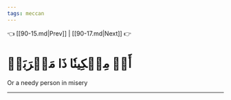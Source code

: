 ```yaml
---
tags: meccan
---
```


👈 [[90-15.md|Prev]] | [[90-17.md|Next]] 👉

# أَوۡ مِسۡكِينٗا ذَا مَتۡرَبَةٖ

Or a needy person in misery

---

